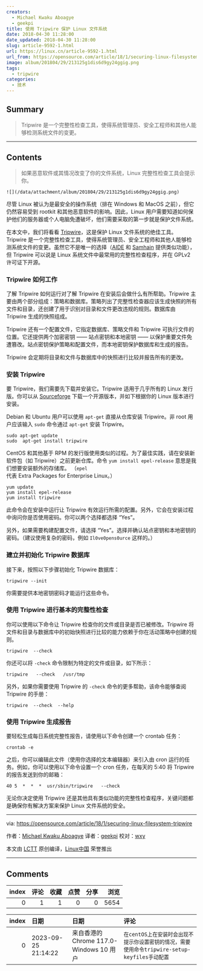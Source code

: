 ```yaml
---
creators:
  - Michael Kwaku Aboagye
  - geekpi
title: 使用 Tripwire 保护 Linux 文件系统
date: 2018-04-30 11:28:00
date_updated: 2018-04-30 11:28:00
slug: article-9592-1.html
url: https://linux.cn/article-9592-1.html
url_from: https://opensource.com/article/18/1/securing-linux-filesystem-tripwire
image: album/201804/29/213125g1dis6d9gy24ggig.png
tags:
  - tripwire
categories:
  - 技术
---
```


## Summary

> Tripwire 是一个完整性检查工具，使得系统管理员、安全工程师和其他人能够检测系统文件的变更。

***

<!-- more -->

## Contents

> 
> 如果恶意软件或其情况改变了你的文件系统，Linux 完整性检查工具会提示你。
> 
> 
> 

`![](/data/attachment/album/201804/29/213125g1dis6d9gy24ggig.png)`

尽管 Linux 被认为是最安全的操作系统（排在 Windows 和 MacOS 之前），但它仍然容易受到 rootkit 和其他恶意软件的影响。因此，Linux 用户需要知道如何保护他们的服务器或个人电脑免遭破坏，他们需要采取的第一步就是保护文件系统。

在本文中，我们将看看 [Tripwire](https://www.tripwire.com/)，这是保护 Linux 文件系统的绝佳工具。Tripwire 是一个完整性检查工具，使得系统管理员、安全工程师和其他人能够检测系统文件的变更。虽然它不是唯一的选择（[AIDE](http://aide.sourceforge.net/) 和 [Samhain](http://www.la-samhna.de/samhain/) 提供类似功能），但 Tripwire 可以说是 Linux 系统文件中最常用的完整性检查程序，并在 GPLv2 许可证下开源。

### Tripwire 如何工作

了解 Tripwire 如何运行对了解 Tripwire 在安装后会做什么有所帮助。Tripwire 主要由两个部分组成：策略和数据库。策略列出了完整性检查器应该生成快照的所有文件和目录，还创建了用于识别对目录和文件更改违规的规则。数据库由 Tripwire 生成的快照组成。

Tripwire 还有一个配置文件，它指定数据库、策略文件和 Tripwire 可执行文件的位置。它还提供两个加密密钥 —— 站点密钥和本地密钥 —— 以保护重要文件免遭篡改。站点密钥保护策略和配置文件，而本地密钥保护数据库和生成的报告。

Tripwire 会定期将目录和文件与数据库中的快照进行比较并报告所有的更改。

### 安装 Tripwire

要 Tripwire，我们需要先下载并安装它。Tripwire 适用于几乎所有的 Linux 发行版。你可以从 [Sourceforge](http://sourceforge.net/projects/tripwire) 下载一个开源版本，并如下根据你的 Linux 版本进行安装。

Debian 和 Ubuntu 用户可以使用 `apt-get` 直接从仓库安装 Tripwire。非 root 用户应该输入 `sudo` 命令通过 `apt-get` 安装 Tripwire。

```shell
sudo apt-get update
sudo  apt-get install tripwire  
```

CentOS 和其他基于 RPM 的发行版使用类似的过程。为了最佳实践，请在安装新软件包（如 Tripwire）之前更新仓库。命令 `yum install epel-release` 意思是我们想要安装额外的存储库。 （`epel` 代表 Extra Packages for Enterprise Linux。）

```shell
yum update
yum install epel-release
yum install tripwire  
```

此命令会在安装中运行让 Tripwire 有效运行所需的配置。另外，它会在安装过程中询问你是否使用密码。你可以两个选择都选择 “Yes”。

另外，如果需要构建配置文件，请选择 “Yes”。选择并确认站点密钥和本地密钥的密码。（建议使用复杂的密码，例如 `Il0ve0pens0urce` 这样的。）

### 建立并初始化 Tripwire 数据库

接下来，按照以下步骤初始化 Tripwire 数据库：

```shell
tripwire --init
```

你需要提供本地密钥密码才能运行这些命令。

### 使用 Tripwire 进行基本的完整性检查

你可以使用以下命令让 Tripwire 检查你的文件或目录是否已被修改。Tripwire 将文件和目录与数据库中的初始快照进行比较的能力依赖于你在活动策略中创建的规则。

```shell
tripwire  --check  
```

你还可以将 `-check` 命令限制为特定的文件或目录，如下所示：

```shell
tripwire   --check   /usr/tmp  
```

另外，如果你需要使用 Tripwire 的 `-check` 命令的更多帮助，该命令能够查阅 Tripwire 的手册：

```shell
tripwire  --check  --help  
```

### 使用 Tripwire 生成报告

要轻松生成每日系统完整性报告，请使用以下命令创建一个 crontab 任务：

```shell
crontab -e
```

之后，你可以编辑此文件（使用你选择的文本编辑器）来引入由 cron 运行的任务。例如，你可以使用以下命令设置一个 cron 任务，在每天的 5:40 将 Tripwire 的报告发送到你的邮箱：

```shell
40 5  *  *  *  usr/sbin/tripwire   --check
```

无论你决定使用 Tripwire 还是其他具有类似功能的完整性检查程序，关键问题都是确保你有解决方案来保护 Linux 文件系统的安全。

---

via: <https://opensource.com/article/18/1/securing-linux-filesystem-tripwire>

作者：[Michael Kwaku Aboagye](https://opensource.com/users/revoks) 译者：[geekpi](https://github.com/geekpi) 校对：[wxy](https://github.com/wxy)

本文由 [LCTT](https://github.com/LCTT/TranslateProject) 原创编译，[Linux中国](https://linux.cn/) 荣誉推出

***

## Comments


|   index |   评论 |   收藏 |   点赞 |   分享 |   浏览 |
|--------:|-------:|-------:|-------:|-------:|-------:|
|       0 |      1 |      1 |      0 |      0 |   5654 |

|   index | 日期                | 日期                                    | 评论                                                                                          |
|--------:|:--------------------|:----------------------------------------|:----------------------------------------------------------------------------------------------|
|       0 | 2023-09-25 21:14:22 | 来自香港的 Chrome 117.0-Windows 10 用户 | `在centOS上在安装时会出现不提示你设置密钥的情况，需要使用命令tripwire-setup-keyfiles手动配置` |
